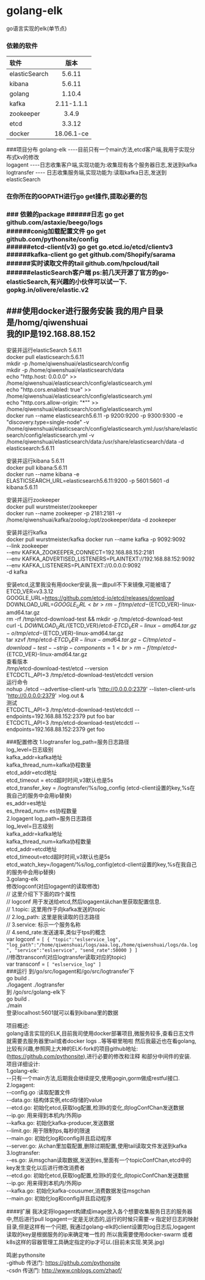 # golang-elk
go语言实现的elk(单节点)


### 依赖的软件

| 软件 | 版本|  
|:---------|:-------:|
| elasticSearch | 5.6.11 |
| kibana  |  5.6.11 |
| golang  |  1.10.4  |
| kafka  |  2.11-1.1.1 |
| zookeeper  |  3.4.9 |
| etcd  |  3.3.12 |
| docker  |  18.06.1-ce |

###项目分布
golang-elk ----目前只有一个main方法,etcd客户端,我用于实现分布式kv的修改<br>
logagent  ----日志收集客户端,实现功能为:收集现有各个服务器日志,发送到kafka<br>
logtransfer ---- 日志收集服务端,实现功能为:读取kafka日志,发送到elasticSearch<br>


<h3>在你所在的GOPATH进行go get操作,提取必要的包<h3>
### 依赖的package
######日志
go get github.com/astaxie/beego/logs<br>
######conig加载配置文件
go get github.com/pythonsite/config<br>
######etcd-client(v3)
go get go.etcd.io/etcd/clientv3<br>
######kafka-client
go get github.com/Shopify/sarama<br>
######实时读取文件的tail
github.com/hpcloud/tail<br>
######elasticSearch客户端 ps:前几天开源了官方的go-elasticSearch,有兴趣的小伙伴可以试一下.
gopkg.in/olivere/elastic.v2<br>

###使用docker进行服务安装
我的用户目录是/homg/qiwenshuai<br>
我的IP是192.168.88.152<br>
----
安装并运行elasticSearch 5.6.11<br>
docker pull elasticsearch:5.6.11<br>
mkdir -p /home/qiwenshuai/elasticsearch/config<br>
mkdir -p /home/qiwenshuai/elasticsearch/data<br>
echo "http.host: 0.0.0.0" >> /home/qiwenshuai/elasticsearch/config/elasticsearch.yml<br>
echo "http.cors.enabled: true" >> /home/qiwenshuai/elasticsearch/config/elasticsearch.yml<br>
echo "http.cors.allow-origin: "*"" >> /home/qiwenshuai/elasticsearch/config/elasticsearch.yml<br>
docker run --name elasticsearch5.6.11 -p 9200:9200 -p 9300:9300 -e "discovery.type=single-node" -v /home/qiwenshuai/elasticsearch/config/elasticsearch.yml:/usr/share/elasticsearch/config/elasticsearch.yml -v /home/qiwenshuai/elasticsearch/data:/usr/share/elasticsearch/data -d  elasticsearch:5.6.11<br>

安装并运行kibana 5.6.11<br>
docker pull kibana:5.6.11<br>
docker run --name kibana  -e ELASTICSEARCH_URL=elasticsearch5.6.11:9200 -p 5601:5601 -d kibana:5.6.11<br>

安装并运行zookeeper<br>
docker pull wurstmeister/zookeeper<br>
docker run  --name zookeeper   -p 2181:2181  -v /home/qiwenshuai/kafka/zoolog:/opt/zookeeper/data -d zookeeper<br>

安装并运行kafka<br>
docker pull wurstmeister/kafka
docker run   --name kafka -p  9092:9092 \
--link zookeeper \
--env KAFKA_ZOOKEEPER_CONNECT=192.168.88.152:2181 \
--env KAFKA_ADVERTISED_LISTENERS=PLAINTEXT://192.168.88.152:9092 \
--env KAFKA_LISTENERS=PLAINTEXT://0.0.0.0:9092 \
 -d kafka
 
 安装etcd,这里我没有用docker安装,我一直pull不下来镜像,可能被墙了<br>
 ETCD_VER=v3.3.12<br>
 GOOGLE_URL=https://github.com/etcd-io/etcd/releases/download<br>
 DOWNLOAD_URL=${GOOGLE_URL}<br>
 rm -f /tmp/etcd-${ETCD_VER}-linux-amd64.tar.gz<br>
 rm -rf /tmp/etcd-download-test && mkdir -p /tmp/etcd-download-test<br>
 curl -L ${DOWNLOAD_URL}/${ETCD_VER}/etcd-${ETCD_VER}-linux-amd64.tar.gz -o /tmp/etcd-${ETCD_VER}-linux-amd64.tar.gz<br>
 tar xzvf /tmp/etcd-${ETCD_VER}-linux-amd64.tar.gz -C /tmp/etcd-download-test --strip-components=1<br>
 rm -f /tmp/etcd-${ETCD_VER}-linux-amd64.tar.gz<br>
 查看版本<br>
 /tmp/etcd-download-test/etcd --version<br>
 ETCDCTL_API=3 /tmp/etcd-download-test/etcdctl version<br>
 运行命令<br>
 nohup ./etcd --advertise-client-urls 'http://0.0.0.0:2379' --listen-client-urls 'http://0.0.0.0:2379' >log.out &<br>
 测试<br>
 ETCDCTL_API=3 /tmp/etcd-download-test/etcdctl --endpoints=192.168.88.152:2379 put foo bar<br>
 ETCDCTL_API=3 /tmp/etcd-download-test/etcdctl --endpoints=192.168.88.152:2379 get foo<br>
 

###配置修改
1.logtransfer
log_path=服务日志路径<br>
log_level=日志级别<br>
kafka_addr=kafka地址<br>
kafka_thread_num=kafka协程数量<br>
etcd_addr=etcd地址<br>
etcd_timeout = etcd超时时间,v3默认也是5s<br>
etcd_transfer_key = /logtransfer/%s/log_config (etcd-client设置的key,%s在我自己的服务中会用ip替换)<br>
es_addr=es地址<br>
es_thread_num= es协程数量<br>
2.logagent
log_path=服务日志路径<br>
log_level=日志级别<br>
kafka_addr=kafka地址<br>
kafka_thread_num=kafka协程数量<br>
etcd_addr=etcd地址<br>
etcd_timeout=etcd超时时间,v3默认也是5s<br>
etcd_watch_key=/logagent/%s/log_config(etcd-client设置的key,%s在我自己的服务中会用ip替换)<br>
3.golang-elk<br>
修改logconf(对应logagent的读取修改)<br>
// 这里介绍下下面的四个属性<br> 
// logconf 用于发送给etcd,然后logagent从chan里获取配置信息.<br>
// 1.topic: 这里用作于向kafka发送的topic<br>
// 2.log_path: 这里是我读取的日志路径<br>
// 3.service: 标示一个服务名称<br>
// 4.send_rate:发送速率,类似于tps的概念<br>
var logconf = `
[
    {
        "topic":"eslservice_log",
        "log_path":"/home/qiwenshuai/logs/aaa.log,/home/qiwenshuai/logs/da.log",
        "service":"eslservice",
        "send_rate":50000
    }
]
`
<br>
//修改transconf(对应logtransfer读取对应的topic)<br>
var transconf = `
[
    "eslservice_log"
]
`
<br>
###运行
到/go/src/logagent和/go/src/logtransfer下<br>
go build .<br>
./logagent ./logtransfer<br>
到 /go/src/golang-elk下<br>
go build .<br>
./main<br>
登录localhost:5601就可以看到kibana里的数据<br>
 
项目概述:<br>
golang语言实现的ELK,目前我司使用docker部署项目,微服务较多,查看日志文件就需要去服务器里tail或者docker logs ..等等噼里啪啦
然后我最近也在看golang,比较有兴趣,参照网上大神的ELK-fork的项目github地址:(https://github.com/pythonsite),进行必要的修改和注释
和部分中间件的安装.<br>
项目详细设计:<br>
1.golang-elk:<br>
    --只有一个main方法,后期我会继续提交,使用gogin,gorm做成restful接口.<br>
2.logagent:<br>
    --config.go :读取配置文件<br>
    --data.go: 结构体实例,etcd存储的value<br>
    --etcd.go: 初始化etcd,获取log配置,检测k的变化,向logConfChan发送数据<br>
    --ip.go: 用来得到本机内/外网ip<br>
    --kafka.go: 初始化kafka-producer,发送数据<br>
    --limit.go: 用于限制tps,每秒的限速<br>
    --main.go: 初始化log和config并且启动程序<br>
    --server.go: 从chan里加载配置,删除过期配置,使用tail读取文件发送到kafka<br>
3.logtransfer:<br>
    --es.go: 从msgchan读取数据,发送到es,里面有一个topicConfChan,etcd中的key发生变化以后进行修改消费者<br>
    --etcd.go: 初始化etcd,获取log配置,检测k的变化,向topicConfChan发送数据<br>
    --ip.go: 用来得到本机内/外网ip<br>
    --kafka.go: 初始化kafka-cousumer,消费数据发往msgchan<br>
    --main.go: 初始化log和config并且启动程序<br>
    
    
####扩展
    我决定将logagent构建成image放入各个想要收集服务日志的服务器中,然后进行pull
    logagent一定是无状态的,运行的时候只需要-v 指定好日志的映射目录,但是这样有一个问题,
    我通过golang-elk的client设置完log日志后,logagent读取的key是根据服务的ip来确定唯一性的
    所以我需要使用docker-swarm 或者k8s这样的容器管理工具确定指定的ip才可以.(目前未实现.笑哭.jpg)
    

鸣谢:pythonsite<br>
    -github 传送门: https://github.com/pythonsite<br>
    -csdn   传送门: http://www.cnblogs.com/zhaof/<br>